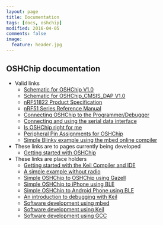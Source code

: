 ```yaml
---
layout: page
title: Documentation
tags: [docs, oshchip]
modified: 2016-04-05
comments: false
image:
  feature: header.jpg
---
```


## OSHChip documentation

* Valid links
  * <a href="OSHChip_V1.0___Schematic.PDF" target="_blank">Schematic for OSHChip V1.0</a>
  * <a href="OSHChip_CMSIS-DAP_V1.0___Schematic_Prints.PDF" target="_blank">Schematic for OSHChip_CMSIS_DAP V1.0</a>
  * [nRF51822 Product Specification](https://www.nordicsemi.com/eng/nordic/download_resource/20339/13/41227812)
  * [nRF51 Series Reference Manual](https://www.nordicsemi.com/eng/nordic/download_resource/20337/12/45450728)
  * [Connecting OSHChip to the Programmer/Debugger](OSHChip_Connections.html)
  * [Connecting and using the serial data interface](OSHChip_CMSIS_DAP_V1.0_Serial_Data_Interface.html)
  * [Is OSHChip right for me](/docs/Is_OSHChip_right_for_me.html)
  * [Peripheral Pin Assignments for OSHChip](OSHChip_Pin_Assignments.html)
  * [Simple Blinky example using the mbed online compiler](mbed_Blinky.html)
* These links are to pages currently being developed
  * [Getting started with OSHChip](/docs/Getting_started_with_OSHChip.html)
* These links are place holders
  * [Getting started with the Keil Compiler and IDE](Sorry_not_yet_written.html)
  * [A simple example without radio](Sorry_not_yet_written.html)
  * [Simple OSHChip to OSHChip using Gazell](Sorry_not_yet_written.html)
  * [Simple OSHChip to iPhone using BLE](Sorry_not_yet_written.html)
  * [Simple OSHChip to Android Phone using BLE](Sorry_not_yet_written.html)
  * [An introduction to debugging with Keil](Sorry_not_yet_written.html)
  * [Software development using mbed](Sorry_not_yet_written.html)
  * [Software development using Keil](Sorry_not_yet_written.html)
  * [Software development using GCC](Sorry_not_yet_written.html)
